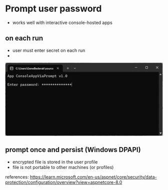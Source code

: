 # Prompt user password

- works well with interactive console-hosted apps

## on each run

- user must enter secret on each run
- 
![Command Prompt Password](command-prompt-password.png)

## prompt once and persist (Windows DPAPI)

- encrypted file is stored in the user profile
- file is not portable to other machines (or profiles)

references: https://learn.microsoft.com/en-us/aspnet/core/security/data-protection/configuration/overview?view=aspnetcore-8.0